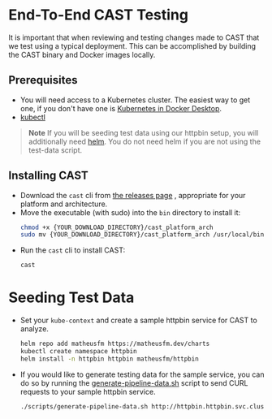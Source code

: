 # End-To-End CAST Testing

It is important that when reviewing and testing changes made to CAST
that we test using a typical deployment. This can be accomplished
by building the CAST binary and Docker images locally.

## Prerequisites

- You will need access to a Kubernetes cluster. The easiest way to get one,
if you don't have one is
[Kubernetes in
Docker Desktop](https://docs.docker.com/desktop/kubernetes/#enable-kubernetes).
- [kubectl](https://kubernetes.io/docs/tasks/tools/)

> **Note**
> If you will be seeding test data using our httpbin setup, you will
additionally need [helm](https://helm.sh). You do not need helm if you are not
using the test-data script.

## Installing CAST

- Download the `cast` cli from
[the releases page](https://github.com/corshatech/cast/releases/)
, appropriate for your platform and architecture.
- Move the executable (with sudo) into the `bin` directory to install it:
    ```sh
    chmod +x {YOUR_DOWNLOAD_DIRECTORY}/cast_platform_arch
    sudo mv {YOUR_DOWNLOAD_DIRECTORY}/cast_platform_arch /usr/local/bin/cast
    ```
- Run the `cast` cli to install CAST:
    ```sh
    cast
    ```

# Seeding Test Data

- Set your ```kube-context``` and create a sample httpbin service for
CAST to analyze.
    ```bash
    helm repo add matheusfm https://matheusfm.dev/charts
    kubectl create namespace httpbin
    helm install -n httpbin httpbin matheusfm/httpbin
    ```
- If you would like to generate testing data for the sample service,
you can do so by running the
[generate-pipeline-data.sh](./cripts/generate-pipeline-data.sh)
script to send CURL requests to your sample httpbin service.
    ```sh
    ./scripts/generate-pipeline-data.sh http://httpbin.httpbin.svc.cluster.local
    ```
